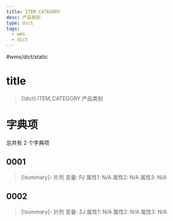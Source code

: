 ```yaml
---
title: ITEM_CATEGORY
desc: 产品类别
type: dict
tags:
  - wms
  - dict
---
```

#wms/dict/static

# title
>[!dict] ITEM_CATEGORY
> 产品类别

# 字典项
总共有 2 个字典项
## 0001
>[!summary]- 片剂
>变量: PJ
>属性1: N/A
>属性2: N/A
>属性3: N/A

## 0002
>[!summary]- 针剂
>变量: ZJ
>属性1: N/A
>属性2: N/A
>属性3: N/A
